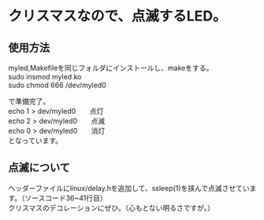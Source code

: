 # クリスマスなので、点滅するLED。

## 使用方法

myled,Makefileを同じフォルダにインストールし、makeをする。  
sudo insmod myled.ko  
sudo chmod 666 /dev/myled0  

で準備完了。  
echo 1 > dev/myled0　　点灯  
echo 2 > dev/myled0　　点滅  
echo 0 > dev/myled0　　消灯  
となっています。

## 点滅について

ヘッダーファイルにlinux/delay.hを追加して、ssleep(1)を挟んで点滅させています。（ソースコード36~41行目）  
クリスマスのデコレーションにぜひ。（心もとない明るさですが。）
